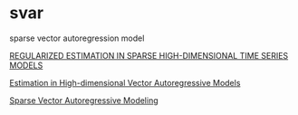 svar
====

sparse vector autoregression model

[REGULARIZED ESTIMATION IN SPARSE HIGH-DIMENSIONAL TIME SERIES MODELS](http://arxiv.org/pdf/1311.4175.pdf)

[Estimation in High-dimensional Vector Autoregressive Models](http://128.84.21.199/abs/1311.4175v1)

[Sparse Vector Autoregressive Modeling](http://arxiv.org/abs/1207.0520)


